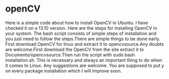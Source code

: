 openCV
======
Here is a simple code about how to install OpenCV in Ubuntu. I have checked it on a 13.10 version.
Here are the steps for installing OpenCV in your system. The bash script consists of simple steps of installation and you
just need to follow the steps.There are simple things to be done early. First download OpenCV for linux and extract it to opencvsource.Any doubts are welcome.First download the OpenCV from the site extract it to Documents/opencvsource.Then run the script with sudo bash installation.sh. This is necessary and always an important thing to do when it comes to Linux. Any suggestions are welcome. You are supposed to put y on every package installation which I will improve soon.
